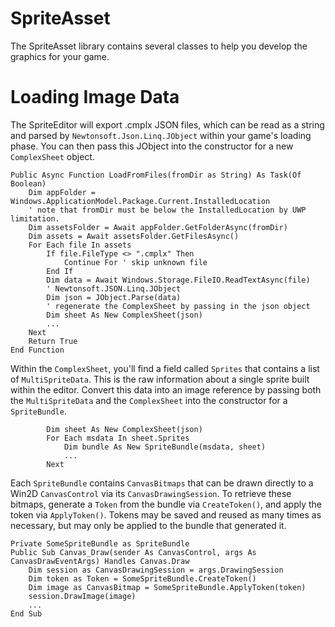 # SpriteAsset
The SpriteAsset library contains several classes to help you develop the graphics for your game.

# Loading Image Data
The SpriteEditor will export .cmplx JSON files, which can be read as a string and parsed by `Newtonsoft.Json.Linq.JObject` within your game's loading phase. You can then pass this JObject into the constructor for a new `ComplexSheet` object. 

```vb.net
Public Async Function LoadFromFiles(fromDir as String) As Task(Of Boolean)
    Dim appFolder = Windows.ApplicationModel.Package.Current.InstalledLocation
    ' note that fromDir must be below the InstalledLocation by UWP limitation.
    Dim assetsFolder = Await appFolder.GetFolderAsync(fromDir)
    Dim assets = Await assetsFolder.GetFilesAsync()
    For Each file In assets
        If file.FileType <> ".cmplx" Then
            Continue For ' skip unknown file
        End If
        Dim data = Await Windows.Storage.FileIO.ReadTextAsync(file)
        ' Newtonsoft.JSON.Linq.JObject
        Dim json = JObject.Parse(data)
        ' regenerate the ComplexSheet by passing in the json object
        Dim sheet As New ComplexSheet(json)
        ...
    Next
    Return True   
End Function
```

Within the `ComplexSheet`, you'll find a field called `Sprites` that contains a list of `MultiSpriteData`. This is the raw information about a single sprite built within the editor. Convert this data into an image reference by passing both the `MultiSpriteData` and the `ComplexSheet` into the constructor for a `SpriteBundle`.

```vb.net
        Dim sheet As New ComplexSheet(json)
        For Each msdata In sheet.Sprites
            Dim bundle As New SpriteBundle(msdata, sheet)
            ...
        Next
```

Each `SpriteBundle` contains `CanvasBitmaps` that can be drawn directly to a Win2D `CanvasControl` via its `CanvasDrawingSession`. To retrieve these bitmaps, generate a `Token` from the bundle via `CreateToken()`, and apply the token via `ApplyToken()`. Tokens may be saved and reused as many times as necessary, but may only be applied to the bundle that generated it.

```vb.net
Private SomeSpriteBundle as SpriteBundle
Public Sub Canvas_Draw(sender As CanvasControl, args As CanvasDrawEventArgs) Handles Canvas.Draw
    Dim session as CanvasDrawingSession = args.DrawingSession
    Dim token as Token = SomeSpriteBundle.CreateToken()
    Dim image as CanvasBitmap = SomeSpriteBundle.ApplyToken(token)
    session.DrawImage(image)
    ...
End Sub
```
